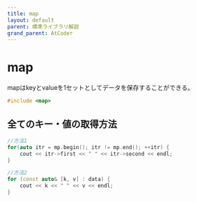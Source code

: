 ```yaml
---
title: map
layout: default
parent: 標準ライブラリ解説
grand_parent: AtCoder
---
```

# map

mapはkeyとvalueを1セットとしてデータを保存することができる。

```cpp
#include <map>
```

## 全てのキー・値の取得方法
```cpp
//方法1
for(auto itr = mp.begin(); itr != mp.end(); ++itr) {
    cout << itr->first << " " << itr->second << endl;
}

//方法2
for (const auto& [k, v] : data) {
    cout << k << " " << v << endl;
}
```